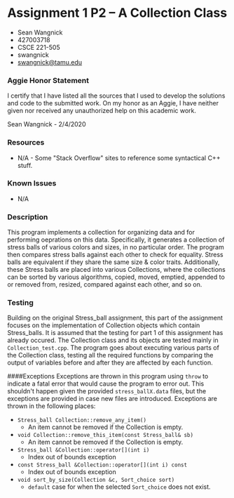 # Assignment 1 P2 – A Collection Class

* Sean Wangnick
* 427003718
* CSCE 221-505
* swangnick
* swangnick@tamu.edu

### Aggie Honor Statement
I certify that I have listed all the sources that I used to develop the solutions and code to the submitted work.
On my honor as an Aggie, I have neither given nor received any unauthorized help on this academic work.

Sean Wangnick - 2/4/2020

### Resources
- N/A - Some "Stack Overflow" sites to reference some syntactical C++ stuff.

### Known Issues
- N/A

### Description
This program implements a collection for organizing data and for performing oeprations on this data. Specifically, it
generates a collection of stress balls of various colors and sizes, in no particular order. The program then compares
stress balls against each other to check for equality. Stress balls are equivalent if they share the same size & color
traits. Additionally, these Stress balls are placed into various Collections, where the collections can be sorted by
various algorithms, copied, moved, emptied, appended to or removed from, resized, compared against each other, and so on.


### Testing
Building on the original Stress_ball assignment, this part of the assignment focuses on the implementation of Collection
objects which contain Stress_balls. It is assumed that the testing for part 1 of this assignment has already occured.
The Collection class and its objects are tested mainly in ```Collection_test.cpp```. The program goes about executing
various parts of the Collection class, testing all the required functions by comparing the output of variables before and
after they are affected by each function.

####Exceptions
Exceptions are thrown in this program using ```throw``` to indicate a fatal error that would cause the program to error out.
This shouldn't happen given the provided ```stress_ballX.data``` files, but the exceptions are provided in case new files
are introduced. Exceptions are thrown in the following places:
- ```Stress_ball Collection::remove_any_item()```
    - An item cannot be removed if the Collection is empty.
- ```void Collection::remove_this_item(const Stress_ball& sb)```
    - An item cannot be removed if the Collection is empty.
- ```Stress_ball &Collection::operator[](int i)```
    - Index out of bounds exception 
- ```const Stress_ball &Collection::operator[](int i) const```
    - Index out of bounds exception
- ```void sort_by_size(Collection &c, Sort_choice sort)```
    - ```default``` case for when the selected ```Sort_choice``` does not exist.
